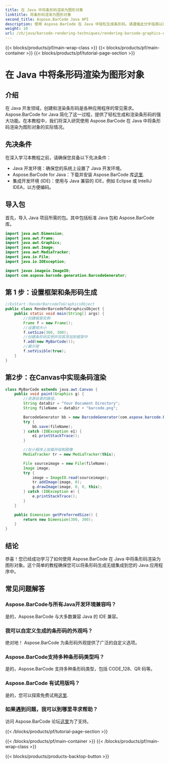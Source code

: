 ```yaml
---
title: 在 Java 中将条形码渲染为图形对象
linktitle: 将条形码渲染为图形对象
second_title: Aspose.BarCode Java API
description: 使用 Aspose.BarCode 在 Java 中轻松生成条形码。请遵循此分步指南以实现无缝集成。
weight: 10
url: /zh/java/barcode-rendering-techniques/rendering-barcode-graphics-object/
---
```


{{< blocks/products/pf/main-wrap-class >}}
{{< blocks/products/pf/main-container >}}
{{< blocks/products/pf/tutorial-page-section >}}

# 在 Java 中将条形码渲染为图形对象


## 介绍

在 Java 开发领域，创建和渲染条形码是各种应用程序的常见需求。 Aspose.BarCode for Java 简化了这一过程，提供了轻松生成和渲染条形码的强大功能。在本教程中，我们将深入研究使用 Aspose.BarCode 在 Java 中将条形码渲染为图形对象的实际情况。

## 先决条件

在深入学习本教程之前，请确保您具备以下先决条件：

- Java 开发环境：确保您的系统上设置了 Java 开发环境。
-  Aspose.BarCode for Java：下载并安装 Aspose.BarCode 库[这里](https://releases.aspose.com/barcode/java/).
- 集成开发环境 (IDE)：使用与 Java 兼容的 IDE，例如 Eclipse 或 IntelliJ IDEA，以方便编码。

## 导入包

首先，导入 Java 项目所需的包。其中包括标准 Java 包和 Aspose.BarCode 库。

```java
import java.awt.Dimension;
import java.awt.Frame;
import java.awt.Graphics;
import java.awt.Image;
import java.awt.MediaTracker;
import java.io.File;
import java.io.IOException;

import javax.imageio.ImageIO;
import com.aspose.barcode.generation.BarcodeGenerator;
```

## 第 1 步：设置框架和条形码生成

```java
//ExStart：RenderBarcodeToGraphicsObject
public class RenderBarcodeToGraphicsObject {
    public static void main(String[] args) {
        //创建框架实例
        Frame f = new Frame();
        //设置帧大小
        f.setSize(300, 300);
        //创建条形码实例并将其添加到框架中
        f.add(new MyBarCode());
        //展示架
        f.setVisible(true);
    }
}
```

## 第2步：在Canvas中实现条码渲染

```java
class MyBarCode extends java.awt.Canvas {
    public void paint(Graphics g) {
        //资源目录的路径。
        String dataDir = "Your Document Directory";
        String fileName = dataDir + "barcode.png";

        BarcodeGenerator bb = new BarcodeGenerator(com.aspose.barcode.EncodeTypes.CODE_128, "12345678");
        try {
            bb.save(fileName);
        } catch (IOException e1) {
            e1.printStackTrace();
        }

        //在小程序上加载并绘制图像
        MediaTracker tr = new MediaTracker(this);

        File sourceimage = new File(fileName);
        Image image;
        try {
            image = ImageIO.read(sourceimage);
            tr.addImage(image, 0);
            g.drawImage(image, 0, 0, this);
        } catch (IOException e) {
            e.printStackTrace();
        }
    }

    public Dimension getPreferredSize() {
        return new Dimension(300, 300);
    }
}
```

## 结论

恭喜！您已经成功学习了如何使用 Aspose.BarCode 在 Java 中将条形码渲染为图形对象。这个简单的教程确保您可以将条形码生成无缝集成到您的 Java 应用程序中。

## 常见问题解答

### Aspose.BarCode与所有Java开发环境兼容吗？
是的，Aspose.BarCode 与大多数兼容 Java 的 IDE 兼容。

### 我可以自定义生成的条形码的外观吗？
绝对地！ Aspose.BarCode 为条形码外观提供了广泛的自定义选项。

### Aspose.BarCode支持多种条形码类型吗？
是的，Aspose.BarCode 支持多种条形码类型，包括 CODE_128、QR 码等。

### Aspose.BarCode 有试用版吗？
是的，您可以探索免费试用[这里](https://releases.aspose.com/).

### 如果遇到问题，我可以到哪里寻求帮助？
访问 Aspose.BarCode 论坛[这里](https://forum.aspose.com/c/barcode/13)为了支持。

{{< /blocks/products/pf/tutorial-page-section >}}

{{< /blocks/products/pf/main-container >}}
{{< /blocks/products/pf/main-wrap-class >}}

{{< blocks/products/products-backtop-button >}}
